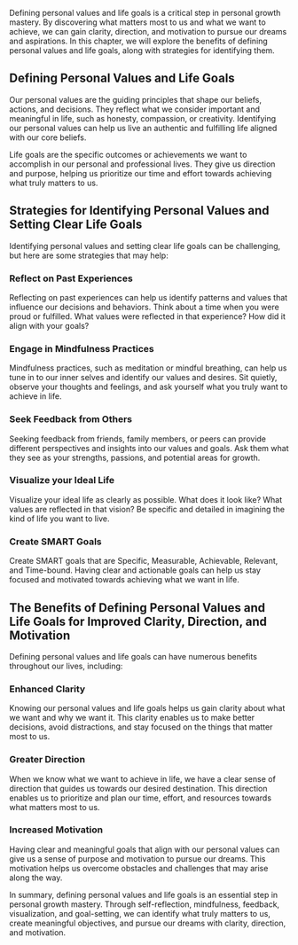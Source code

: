 
Defining personal values and life goals is a critical step in personal growth mastery. By discovering what matters most to us and what we want to achieve, we can gain clarity, direction, and motivation to pursue our dreams and aspirations. In this chapter, we will explore the benefits of defining personal values and life goals, along with strategies for identifying them.

Defining Personal Values and Life Goals
---------------------------------------

Our personal values are the guiding principles that shape our beliefs, actions, and decisions. They reflect what we consider important and meaningful in life, such as honesty, compassion, or creativity. Identifying our personal values can help us live an authentic and fulfilling life aligned with our core beliefs.

Life goals are the specific outcomes or achievements we want to accomplish in our personal and professional lives. They give us direction and purpose, helping us prioritize our time and effort towards achieving what truly matters to us.

Strategies for Identifying Personal Values and Setting Clear Life Goals
-----------------------------------------------------------------------

Identifying personal values and setting clear life goals can be challenging, but here are some strategies that may help:

### Reflect on Past Experiences

Reflecting on past experiences can help us identify patterns and values that influence our decisions and behaviors. Think about a time when you were proud or fulfilled. What values were reflected in that experience? How did it align with your goals?

### Engage in Mindfulness Practices

Mindfulness practices, such as meditation or mindful breathing, can help us tune in to our inner selves and identify our values and desires. Sit quietly, observe your thoughts and feelings, and ask yourself what you truly want to achieve in life.

### Seek Feedback from Others

Seeking feedback from friends, family members, or peers can provide different perspectives and insights into our values and goals. Ask them what they see as your strengths, passions, and potential areas for growth.

### Visualize your Ideal Life

Visualize your ideal life as clearly as possible. What does it look like? What values are reflected in that vision? Be specific and detailed in imagining the kind of life you want to live.

### Create SMART Goals

Create SMART goals that are Specific, Measurable, Achievable, Relevant, and Time-bound. Having clear and actionable goals can help us stay focused and motivated towards achieving what we want in life.

The Benefits of Defining Personal Values and Life Goals for Improved Clarity, Direction, and Motivation
-------------------------------------------------------------------------------------------------------

Defining personal values and life goals can have numerous benefits throughout our lives, including:

### Enhanced Clarity

Knowing our personal values and life goals helps us gain clarity about what we want and why we want it. This clarity enables us to make better decisions, avoid distractions, and stay focused on the things that matter most to us.

### Greater Direction

When we know what we want to achieve in life, we have a clear sense of direction that guides us towards our desired destination. This direction enables us to prioritize and plan our time, effort, and resources towards what matters most to us.

### Increased Motivation

Having clear and meaningful goals that align with our personal values can give us a sense of purpose and motivation to pursue our dreams. This motivation helps us overcome obstacles and challenges that may arise along the way.

In summary, defining personal values and life goals is an essential step in personal growth mastery. Through self-reflection, mindfulness, feedback, visualization, and goal-setting, we can identify what truly matters to us, create meaningful objectives, and pursue our dreams with clarity, direction, and motivation.
